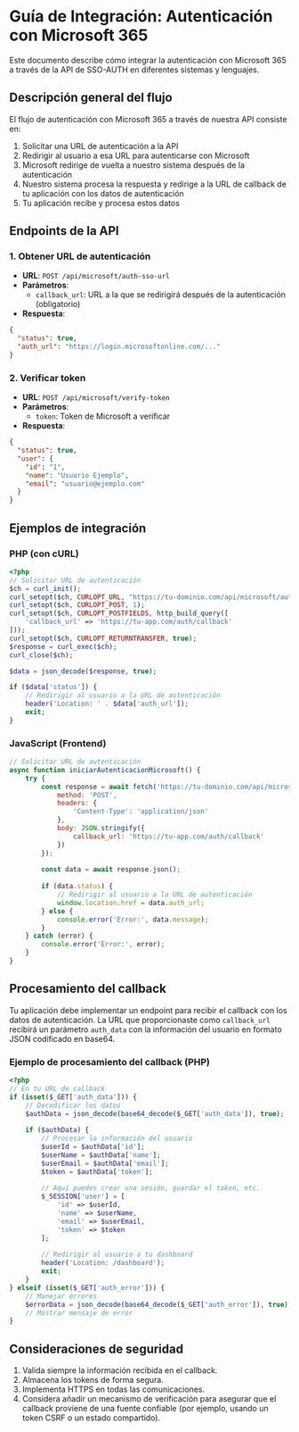 # Guía de Integración: Autenticación con Microsoft 365

Este documento describe cómo integrar la autenticación con Microsoft 365 a través de la API de SSO-AUTH en diferentes sistemas y lenguajes.

## Descripción general del flujo

El flujo de autenticación con Microsoft 365 a través de nuestra API consiste en:

1. Solicitar una URL de autenticación a la API
2. Redirigir al usuario a esa URL para autenticarse con Microsoft
3. Microsoft redirige de vuelta a nuestro sistema después de la autenticación
4. Nuestro sistema procesa la respuesta y redirige a la URL de callback de tu aplicación con los datos de autenticación
5. Tu aplicación recibe y procesa estos datos

## Endpoints de la API

### 1. Obtener URL de autenticación
- **URL**: `POST /api/microsoft/auth-sso-url`
- **Parámetros**:
  - `callback_url`: URL a la que se redirigirá después de la autenticación (obligatorio)
- **Respuesta**:
```json
{
  "status": true,
  "auth_url": "https://login.microsoftonline.com/..."
}
```

### 2. Verificar token
- **URL**: `POST /api/microsoft/verify-token`
- **Parámetros**:
  - `token`: Token de Microsoft a verificar
- **Respuesta**:
```json
{
  "status": true,
  "user": {
    "id": "1",
    "name": "Usuario Ejemplo",
    "email": "usuario@ejemplo.com"
  }
}
```

## Ejemplos de integración

### PHP (con cURL)

```php
<?php
// Solicitar URL de autenticación
$ch = curl_init();
curl_setopt($ch, CURLOPT_URL, "https://tu-dominio.com/api/microsoft/auth-sso-url");
curl_setopt($ch, CURLOPT_POST, 1);
curl_setopt($ch, CURLOPT_POSTFIELDS, http_build_query([
    'callback_url' => 'https://tu-app.com/auth/callback'
]));
curl_setopt($ch, CURLOPT_RETURNTRANSFER, true);
$response = curl_exec($ch);
curl_close($ch);

$data = json_decode($response, true);

if ($data['status']) {
    // Redirigir al usuario a la URL de autenticación
    header('Location: ' . $data['auth_url']);
    exit;
}
```

### JavaScript (Frontend)

```javascript
// Solicitar URL de autenticación
async function iniciarAutenticacionMicrosoft() {
    try {
        const response = await fetch('https://tu-dominio.com/api/microsoft/auth-sso-url', {
            method: 'POST',
            headers: {
                'Content-Type': 'application/json'
            },
            body: JSON.stringify({
                callback_url: 'https://tu-app.com/auth/callback'
            })
        });
        
        const data = await response.json();
        
        if (data.status) {
            // Redirigir al usuario a la URL de autenticación
            window.location.href = data.auth_url;
        } else {
            console.error('Error:', data.message);
        }
    } catch (error) {
        console.error('Error:', error);
    }
}
```

## Procesamiento del callback

Tu aplicación debe implementar un endpoint para recibir el callback con los datos de autenticación. 
La URL que proporcionaste como `callback_url` recibirá un parámetro `auth_data` con la información 
del usuario en formato JSON codificado en base64.

### Ejemplo de procesamiento del callback (PHP)

```php
<?php
// En tu URL de callback
if (isset($_GET['auth_data'])) {
    // Decodificar los datos
    $authData = json_decode(base64_decode($_GET['auth_data']), true);
    
    if ($authData) {
        // Procesar la información del usuario
        $userId = $authData['id'];
        $userName = $authData['name'];
        $userEmail = $authData['email'];
        $token = $authData['token'];
        
        // Aquí puedes crear una sesión, guardar el token, etc.
        $_SESSION['user'] = [
            'id' => $userId,
            'name' => $userName,
            'email' => $userEmail,
            'token' => $token
        ];
        
        // Redirigir al usuario a tu dashboard
        header('Location: /dashboard');
        exit;
    }
} elseif (isset($_GET['auth_error'])) {
    // Manejar errores
    $errorData = json_decode(base64_decode($_GET['auth_error']), true);
    // Mostrar mensaje de error
}
```

## Consideraciones de seguridad

1. Valida siempre la información recibida en el callback.
2. Almacena los tokens de forma segura.
3. Implementa HTTPS en todas las comunicaciones.
4. Considera añadir un mecanismo de verificación para asegurar que el callback proviene de una fuente confiable (por ejemplo, usando un token CSRF o un estado compartido).
